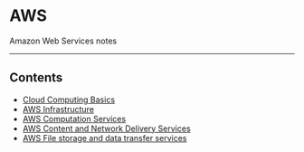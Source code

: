 # AWS

Amazon Web Services notes
- - - -

## Contents

* [Cloud Computing Basics](https://github.com/Sam-Ballantyne/DevNotes/blob/main/AWS/CloudComputingBasics.md)
* [AWS Infrastructure](https://github.com/Sam-Ballantyne/DevNotes/blob/main/AWS/AwsInfrastructure.md)
* [AWS Computation Services](https://github.com/Sam-Ballantyne/DevNotes/blob/main/AWS/AwsComputationServices.md)
* [AWS Content and Network Delivery Services](https://github.com/Sam-Ballantyne/DevNotes/blob/main/AWS/AwsContentAndNetworkDeliveryServices.md)
* [AWS File storage and data transfer services](https://github.com/Sam-Ballantyne/DevNotes/blob/main/AWS/AwsFileAndDataTransferService.md)
